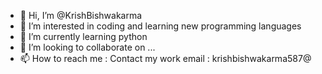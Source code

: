 - 👋 Hi, I’m @KrishBishwakarma
- 👀 I’m interested in coding and learning new programming languages
- 🌱 I’m currently learning python 
- 💞️ I’m looking to collaborate on ...
- 📫 How to reach me : Contact my work email : krishbishwakarma587@

<!---
KrishBishwakarma/KrishBishwakarma is a ✨ special ✨ repository because its `README.md` (this file) appears on your GitHub profile.
You can click the Preview link to take a look at your changes.
--->
